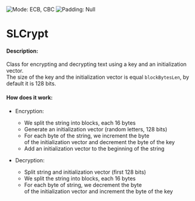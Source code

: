 ![Mode: ECB, CBC](https://img.shields.io/badge/Mode-ECB%2C%20CBC-red)
![Padding: Null](https://img.shields.io/badge/Padding-Null-blue)
# SLCrypt
#### Description:
Class for encrypting and decrypting text using a key and an initialization vector.\
The size of the key and the initialization vector is equal `blockBytesLen`, by default it is 128 bits.
#### How does it work:
* Encryption:
  * We split the string into blocks, each 16 bytes
  * Generate an initialization vector (random letters, 128 bits)
  * For each byte of the string, we increment the byte\
    of the initialization vector and decrement the byte of the key
  * Add an initialization vector to the beginning of the string

* Decryption:
  * Split string and initialization vector (first 128 bits)
  * We split the string into blocks, each 16 bytes
  * For each byte of string, we decrement the byte\
    of the initialization vector and increment the byte of the key
  
